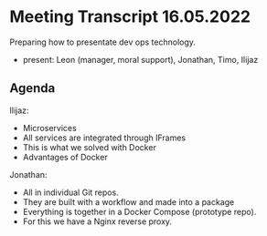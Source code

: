 # Meeting Transcript 16.05.2022

Preparing how to presentate dev ops technology.

- present: Leon (manager, moral support), Jonathan, Timo, Ilijaz

## Agenda

Ilijaz:

- Microservices
- All services are integrated through IFrames
- This is what we solved with Docker
- Advantages of Docker

Jonathan:

- All in individual Git repos.
- They are built with a workflow and made into a package
- Everything is together in a Docker Compose (prototype repo).
- For this we have a Nginx reverse proxy.
